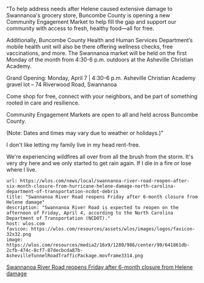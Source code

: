 


"To help address needs after Helene caused extensive damage to Swannanoa's grocery store, Buncombe County is opening a new Community Engagement Market to help fill the gap and support our community with access to fresh, healthy food—all for free.

Additionally, Buncombe County Health and Human Services Department’s mobile health unit will also be there offering wellness checks, free vaccinations, and more. The Swannanoa market will be held on the first Monday of the month from 4:30-6 p.m. outdoors at the Asheville Christian Academy.

Grand Opening: Monday, April 7 | 4:30–6 p.m. Asheville Christian Academy gravel lot – 74 Riverwood Road, Swannanoa

Come shop for free, connect with your neighbors, and be part of something rooted in care and resilience.

Community Engagement Markets are open to all and held across Buncombe County.

(Note: Dates and times may vary due to weather or holidays.)"

I don't like letting my family live in my head rent-free.

We're experiencing wildfires all over from all the brush from the storm. It's very dry here and we only started to get rain again. If I die in a fire or lose where I live. 







```cardlink
url: https://wlos.com/news/local/swannanoa-river-road-reopen-after-six-month-closure-from-hurricane-helene-damage-north-carolina-department-of-transportation-ncdot-debris
title: "Swannanoa River Road reopens Friday after 6-month closure from Helene damage"
description: "Swannanoa River Road is expected to reopen on the afternoon of Friday, April 4, according to the North Carolina Department of Transportation (NCDOT)."
host: wlos.com
favicon: https://wlos.com/resources/assets/wlos/images/logos/favicon-32x32.png
image: https://wlos.com/resources/media2/16x9/1280/986/center/90/641861db-2cfb-474c-8cf7-87decbcda87b-AshevilleTunnelRoadTrafficPackage.movframe3314.png
```
[Swannanoa River Road reopens Friday after 6-month closure from Helene damage](https://wlos.com/news/local/swannanoa-river-road-reopen-after-six-month-closure-from-hurricane-helene-damage-north-carolina-department-of-transportation-ncdot-debris)
